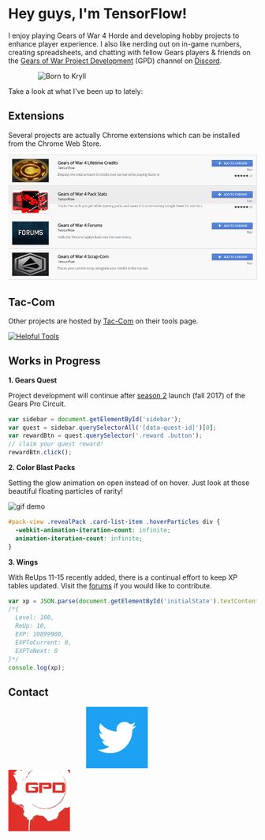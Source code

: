 # Hey guys, I'm TensorFlow!

I enjoy playing Gears of War 4 Horde and developing hobby projects to enhance player experience. I also like nerding out on in-game numbers, creating spreadsheets, and chatting with fellow Gears players & friends on the [Gears of War Project Development](https://discord.gg/NvjBC7E) (GPD) channel on [Discord](https://discordapp.com/).

&emsp;&emsp;&emsp;&emsp;
![Born to Kryll](https://s-media-cache-ak0.pinimg.com/564x/b1/f3/2b/b1f32bd3a08ae1310df5a5a3770eace2.jpg)

Take a look at what I've been up to lately:

## Extensions

Several projects are actually Chrome extensions which can be installed from the Chrome Web Store.

[![Chrome Extensions](https://github.com/TheanosLearning/TheanosLearning.github.io/raw/master/images/ChromeExtensions.png)](https://chrome.google.com/webstore/search/gears%20of%20war%204?utm_source=chrome-ntp-icon&_feature=free&_category=ext/14-fun)

## Tac-Com

Other projects are hosted by [Tac-Com](http://gowtaccom.weebly.com/) on their tools page.

[![Helpful Tools](http://gowtaccom.weebly.com/uploads/5/4/7/8/54784787/lp-headers-tools_3_orig.jpg)](http://gowtaccom.weebly.com/tools.html)

## Works in Progress

**1. Gears Quest**

Project development will continue after [season 2](https://gearsofwar.com/en-us/community/news/announcing-gears-pro-circuit-season-2) launch (fall 2017) of the Gears Pro Circuit.

```javascript
var sidebar = document.getElementById('sidebar');
var quest = sidebar.querySelectorAll('[data-quest-id]')[0];
var rewardBtn = quest.querySelector('.reward .button');
// claim your quest reward!
rewardBtn.click();
```
  
**2. Color Blast Packs**

Setting the glow animation on open instead of on hover. Just look at those beautiful floating particles of rarity!

![gif demo](https://media.giphy.com/media/QLen4sArKARjO/giphy.gif)

```css
#pack-view .revealPack .card-list-item .hoverParticles div {
  -webkit-animation-iteration-count: infinite;
  animation-iteration-count: infinite;
}
```

**3. Wings**

With ReUps 11-15 recently added, there is a continual effort to keep XP tables updated. Visit the [forums](https://gearsofwar.com/en-us/forums/e9b54fc61eb74ad783d533ca502b0132/threads/re-up-10-i-need-your-help/7dbfff35-ba75-451a-802b-ef1f540018e3/posts) if you would like to contribute.

```javascript
var xp = JSON.parse(document.getElementById('initialState').textContent).versus.ExperienceStats.Stats[0];
/*{
  Level: 100,
  ReUp: 10,
  EXP: 10899900,
  EXPToCurrent: 0,
  EXPToNext: 0
}*/
console.log(xp);
```

## Contact

&emsp;&emsp;&emsp;&emsp;&emsp;&emsp;&emsp;&emsp;&emsp;&emsp;&emsp;
[![Twitter](https://github.com/TheanosLearning/TheanosLearning.github.io/raw/master/images/TwitterIcon.png)](https://twitter.com/_TensorFlow)
&emsp;&emsp;&emsp;&emsp;&emsp;&emsp;&emsp;&emsp;&emsp;&emsp;&emsp;
[![DiscordApp](https://github.com/TheanosLearning/TheanosLearning.github.io/raw/master/images/gpd_125x125.png)](https://discord.gg/NvjBC7E)

